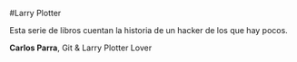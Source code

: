 #Larry Plotter

Esta serie de libros cuentan la historia de un hacker de los que hay pocos.

**Carlos Parra**, Git & Larry Plotter Lover
